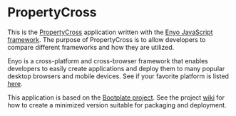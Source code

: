 PropertyCross
=========

This is the [PropertyCross](http://propertycross.com/) application written with the [Enyo JavaScript framework](http://enyojs.com).  The purpose of PropertyCross is to allow developers to compare different frameworks and how they are utilized.

Enyo is a cross-platform and cross-browser framework that enables developers to easily create applications and deploy them to many popular desktop browsers and mobile devices.  See if your favorite platform is listed [here](http://enyojs.com/docs/platforms/).

This application is based on the [Bootplate project](https://github.com/enyojs/bootplate).  See the project [wiki](https://github.com/enyojs/enyo/wiki/Bootplate) for how to create a minimized version suitable for packaging and deployment.